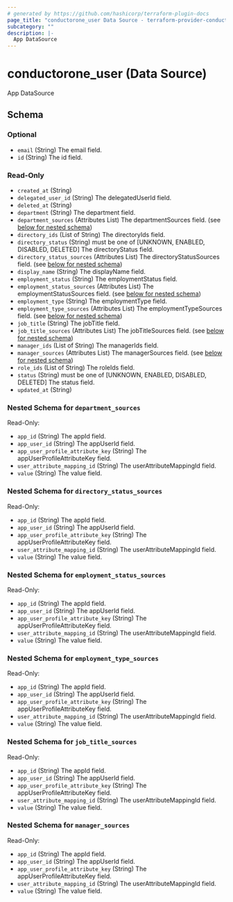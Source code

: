 ```yaml
---
# generated by https://github.com/hashicorp/terraform-plugin-docs
page_title: "conductorone_user Data Source - terraform-provider-conductorone"
subcategory: ""
description: |-
  App DataSource
---
```


# conductorone_user (Data Source)

App DataSource



<!-- schema generated by tfplugindocs -->
## Schema

### Optional

- `email` (String) The email field.
- `id` (String) The id field.

### Read-Only

- `created_at` (String)
- `delegated_user_id` (String) The delegatedUserId field.
- `deleted_at` (String)
- `department` (String) The department field.
- `department_sources` (Attributes List) The departmentSources field. (see [below for nested schema](#nestedatt--department_sources))
- `directory_ids` (List of String) The directoryIds field.
- `directory_status` (String) must be one of [UNKNOWN, ENABLED, DISABLED, DELETED]
The directoryStatus field.
- `directory_status_sources` (Attributes List) The directoryStatusSources field. (see [below for nested schema](#nestedatt--directory_status_sources))
- `display_name` (String) The displayName field.
- `employment_status` (String) The employmentStatus field.
- `employment_status_sources` (Attributes List) The employmentStatusSources field. (see [below for nested schema](#nestedatt--employment_status_sources))
- `employment_type` (String) The employmentType field.
- `employment_type_sources` (Attributes List) The employmentTypeSources field. (see [below for nested schema](#nestedatt--employment_type_sources))
- `job_title` (String) The jobTitle field.
- `job_title_sources` (Attributes List) The jobTitleSources field. (see [below for nested schema](#nestedatt--job_title_sources))
- `manager_ids` (List of String) The managerIds field.
- `manager_sources` (Attributes List) The managerSources field. (see [below for nested schema](#nestedatt--manager_sources))
- `role_ids` (List of String) The roleIds field.
- `status` (String) must be one of [UNKNOWN, ENABLED, DISABLED, DELETED]
The status field.
- `updated_at` (String)

<a id="nestedatt--department_sources"></a>
### Nested Schema for `department_sources`

Read-Only:

- `app_id` (String) The appId field.
- `app_user_id` (String) The appUserId field.
- `app_user_profile_attribute_key` (String) The appUserProfileAttributeKey field.
- `user_attribute_mapping_id` (String) The userAttributeMappingId field.
- `value` (String) The value field.


<a id="nestedatt--directory_status_sources"></a>
### Nested Schema for `directory_status_sources`

Read-Only:

- `app_id` (String) The appId field.
- `app_user_id` (String) The appUserId field.
- `app_user_profile_attribute_key` (String) The appUserProfileAttributeKey field.
- `user_attribute_mapping_id` (String) The userAttributeMappingId field.
- `value` (String) The value field.


<a id="nestedatt--employment_status_sources"></a>
### Nested Schema for `employment_status_sources`

Read-Only:

- `app_id` (String) The appId field.
- `app_user_id` (String) The appUserId field.
- `app_user_profile_attribute_key` (String) The appUserProfileAttributeKey field.
- `user_attribute_mapping_id` (String) The userAttributeMappingId field.
- `value` (String) The value field.


<a id="nestedatt--employment_type_sources"></a>
### Nested Schema for `employment_type_sources`

Read-Only:

- `app_id` (String) The appId field.
- `app_user_id` (String) The appUserId field.
- `app_user_profile_attribute_key` (String) The appUserProfileAttributeKey field.
- `user_attribute_mapping_id` (String) The userAttributeMappingId field.
- `value` (String) The value field.


<a id="nestedatt--job_title_sources"></a>
### Nested Schema for `job_title_sources`

Read-Only:

- `app_id` (String) The appId field.
- `app_user_id` (String) The appUserId field.
- `app_user_profile_attribute_key` (String) The appUserProfileAttributeKey field.
- `user_attribute_mapping_id` (String) The userAttributeMappingId field.
- `value` (String) The value field.


<a id="nestedatt--manager_sources"></a>
### Nested Schema for `manager_sources`

Read-Only:

- `app_id` (String) The appId field.
- `app_user_id` (String) The appUserId field.
- `app_user_profile_attribute_key` (String) The appUserProfileAttributeKey field.
- `user_attribute_mapping_id` (String) The userAttributeMappingId field.
- `value` (String) The value field.
